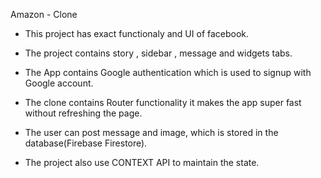 Amazon - Clone

* This project has exact functionaly and UI of facebook.

* The project contains story , sidebar , message and widgets tabs.

* The App contains Google authentication which is used to signup with Google account.

* The clone contains Router functionality it makes the app super fast without refreshing the page.

* The user can post message and image, which is stored in the database(Firebase Firestore).

* The project also use CONTEXT API to maintain the state.

